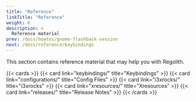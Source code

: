 ```yaml
---
title: "Reference"
linkTitle: "Reference"
weight: 6
description: >
  Reference material
prev: /docs/howtos/gnome-flashback-session
next: /docs/reference/keybindings
---
```


This section contains reference material that may help you with Regolith.

{{< cards >}}
  {{< card link="keybindings/" title="Keybindings" >}}
  {{< card link="configurations/" title="Config Files" >}}
  {{< card link="i3xrocks/" title="i3xrocks" >}}
  {{< card link="xresources/" title="Xresources" >}}
  {{< card link="releases/" title="Release Notes" >}}
{{< /cards >}}
